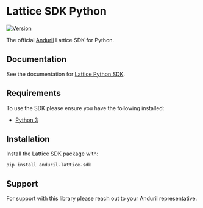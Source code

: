 # Lattice SDK Python

[![Version](https://img.shields.io/pypi/v/anduril-lattice-sdk.svg)](https://pypi.org/project/anduril-lattice-sdk)

The official [Anduril](https://www.anduril.com/) Lattice SDK for Python.

## Documentation

See the documentation for [Lattice Python SDK](https://docs.anduril.com/guide/sdks/python).

## Requirements

To use the SDK please ensure you have the following installed:

* [Python 3](https://www.python.org/doc/versions)

## Installation

Install the Lattice SDK package with:

```
pip install anduril-lattice-sdk
```

## Support

For support with this library please reach out to your Anduril representative.
